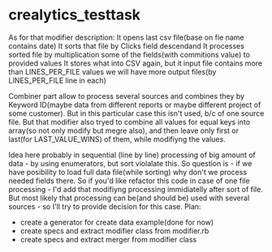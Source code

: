 # crealytics_testtask
As for that modifier description:
  It opens last csv file(base on fie name contains date)
  It sorts that file by Clicks field descendand
  It processes sorted file by multiplication some of the fields(with commitions value) to provided values
  It stores what into CSV again, but it input file contains more than LINES_PER_FILE values
    we will have more output files(by LINES_PER_FILE line in each)

Combiner part allow to process several sources and combines they by Keyword ID(maybe data from different reports or maybe different project of some customer). But in this particular case this isn't used, b/c of one source file. But that modifier also tryed to combine all values for equal keys into array(so not only modify but megre also), and then leave only first or last(for LAST_VALUE_WINS) of them, while modifiyng the values.

Idea here probably  in sequential (line by line) processing of big amount of data - by using enumerators, but sort violalate this. So question is - if we have posibility to load full data file(while sorting) why don't we process needed fields there. So if you'd like refactor this code in case of one file processing - I'd add that modifiyng processing immidiatelly after sort of file. But most likely that processing can be(and should be) used with several sources - so I'll try to provide decision for this case.
Plan:
- create a generator for create data example(done for now)
- create specs and extract modifier class from modifier.rb
- create specs and extract merger from modifier class